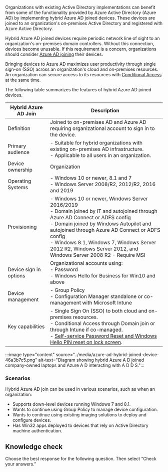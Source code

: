 Organizations with existing Active Directory implementations can benefit from some of the functionality provided by Azure Active Directory (Azure AD) by implementing hybrid Azure AD joined devices. These devices are joined to an organization's on-premises Active Directory and registered with Azure Active Directory.

Hybrid Azure AD joined devices require periodic network line of sight to an organization's on-premises domain controllers. Without this connection, devices become unusable. If this requirement is a concern, organizations should consider [Azure AD joining](/azure/active-directory/devices/concept-azure-ad-join?azure-portal=true) their devices.

Bringing devices to Azure AD maximizes user productivity through single sign-on (SSO) across an organization's cloud and on-premises resources. An organization can secure access to its resources with [Conditional Access](/azure/active-directory/conditional-access/howto-conditional-access-policy-compliant-device) at the same time.

The following table summarizes the features of hybrid Azure AD joined devices.

| **Hybrid Azure AD Join** | **Description**                                                                                                                                                                                                                                                                                                                                      |
| ------------------------ | ---------------------------------------------------------------------------------------------------------------------------------------------------------------------------------------------------------------------------------------------------------------------------------------------------------------------------------------------------- |
| Definition               | Joined to on-premises AD and Azure AD requiring organizational account to sign in to the device.                                                                                                                                                                                                                                                     |
| Primary audience         | - Suitable for hybrid organizations with existing on-premises AD infrastructure.<br>\- Applicable to all users in an organization.                                                                                                                                                                                                                   |
| Device ownership         | Organization                                                                                                                                                                                                                                                                                                                                         |
| Operating Systems        | - Windows 10 or newer, 8.1 and 7<br>\- Windows Server 2008/R2, 2012/R2, 2016 and 2019                                                                                                                                                                                                                                                                |
| Provisioning             | - Windows 10 or newer, Windows Server 2016/2019<br>\- Domain joined by IT and autojoined through Azure AD Connect or ADFS config<br>\- Domain joined by Windows Autopilot and autojoined through Azure AD Connect or ADFS config<br>\- Windows 8.1, Windows 7, Windows Server 2012 R2, Windows Server 2012, and Windows Server 2008 R2 - Require MSI |
| Device sign in options   | Organizational accounts using:<br>\- Password<br>\- Windows Hello for Business for Win10 and above                                                                                                                                                                                                                                                   |
| Device management        | - Group Policy<br>\- Configuration Manager standalone or co-management with Microsoft Intune                                                                                                                                                                                                                                                         |
| Key capabilities         | - Single Sign On (SSO) to both cloud and on-premises resources.<br>\- Conditional Access through Domain join or through Intune if co-managed.<br>\- [Self-service Password Reset and Windows Hello PIN reset on lock screen](/azure/active-directory/authentication/howto-sspr-windows?azure-portal=true).                 |

:::image type="content" source="../media/azure-ad-hybrid-joined-device-46a3b7c5.png" alt-text="Diagram showing hybrid Azure A D joined company-owned laptops and Azure A D interacting with A D D S.":::


### Scenarios

Hybrid Azure AD join can be used in various scenarios, such as when an organization:

 -  Supports down-level devices running Windows 7 and 8.1.
 -  Wants to continue using Group Policy to manage device configuration.
 -  Wants to continue using existing imaging solutions to deploy and configure devices.
 -  Has Win32 apps deployed to devices that rely on Active Directory machine authentication.

## Knowledge check

Choose the best response for the following question. Then select “Check your answers.”